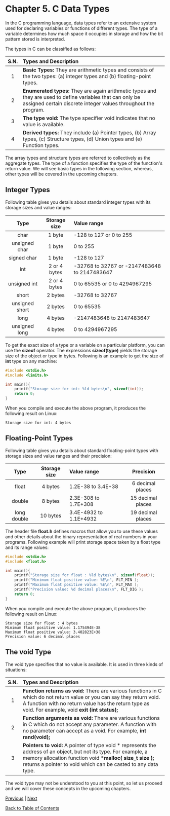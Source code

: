 # Chapter 5. C Data Types

In the C programming language, data types refer to an extensive system used for declaring variables or functions of different types. The type of a variable determines how much space it occupies in storage and how the bit pattern stored is interpreted.

The types in C can be classified as follows:

| S.N. | Types and Description |
|:----:|:--------------------- |
|1     | **Basic Types:** They are arithmetic types and consists of the two types: (a) integer types and (b) floating-point types. |
|2     | **Enumerated types:** They are again arithmetic types and they are used to define variables that can only be assigned certain discrete integer values throughout the program. |
|3      | **The type void:** The type specifier void indicates that no value is available. |
|4      | **Derived types:** They include (a) Pointer types, (b) Array types, (c) Structure types, (d) Union types and (e) Function types. |

The array types and structure types are referred to collectively as the aggregate types. The type of a function specifies the type of the function's return value. We will see basic types in the following section, whereas, other types will be covered in the upcoming chapters.

## Integer Types

Following table gives you details about standard integer types with its storage sizes and value ranges:

| Type | Storage size | Value range |
|:----:|:------------:|:------------|
| char | 1 byte | -128 to 127 or 0 to 255 |
| unsigned char | 1 byte | 0 to 255 |
| signed char | 1 byte | -128 to 127 |
| int | 2 or 4 bytes | -32768 to 32767 or -2147483648 to 2147483647 |
| unsigned int | 2 or 4 bytes | 0 to 65535 or 0 to 4294967295 |
| short | 2 bytes | -32768 to 32767 |
| unsigned short | 2 bytes | 0 to 65535 |
| long | 4 bytes | -2147483648 to 2147483647 |
| unsigned long | 4 bytes | 0 to 4294967295 |

To get the exact size of a type or a variable on a particular platform, you can use the **sizeof** operator. The expressions **sizeof(type)** yields the storage size of the object or type in bytes. Following is an example to get the size of **int** type on any machine:

```c
#include <stdio.h>
#include <limits.h>

int main(){
    printf("Storage size for int: %ld bytes\n", sizeof(int));
    return 0;
}
```

When you compile and execute the above program, it produces the following result on Linux:

```console
Storage size for int: 4 bytes
```

## Floating-Point Types

Following table gives you details about standard floating-point types with storage sizes and value ranges and their precision:

| Type | Storage size | Value range | Precision |
|:----:|:------------:|:------------|:---------:|
| float | 4 bytes | 1.2E-38 to 3.4E+38 | 6 decimal places |
| double | 8 bytes | 2.3E-308 to 1.7E+308 | 15 decimal places |
| long double | 10 bytes | 3.4E-4932 to 1.1E+4932 | 19 decimal places |

The header file **float.h** defines macros that allow you to use these values and other details about the binary representation of real numbers in your programs. Following example will print storage space taken by a float type and its range values:

```c
#include <stdio.h>
#include <float.h>

int main(){
    printf("Storage size for float : %ld bytes\n", sizeof(float));
    printf("Minimum float positive value: %E\n", FLT_MIN );
    printf("Maximum float positive value: %E\n", FLT_MAX );
    printf("Precision value: %d decimal places\n", FLT_DIG );
    return 0;
}
```

When you compile and execute the above program, it produces the following result on Linux:

```console
Storage size for float : 4 bytes
Minimum float positive value: 1.175494E-38
Maximum float positive value: 3.402823E+38
Precision value: 6 decimal places
```

## The void Type

The void type specifies that no value is available. It is used in three kinds of situations:

| S.N. | Types and Description |
|:----:|:----------------------|
|1     | **Function returns as void:** There are various functions in C which do not return value or you can say they return void. A function with no return value has the return type as void. For example, void **exit (int status);**
|2     | **Function arguments as void:** There are various functions in C which do not accept any parameter. A function with no parameter can accept as a void. For example, **int rand(void);**
|3     | **Pointers to void:** A pointer of type void \* represents the address of an object, but not its type. For example, a memory allocation function void ***malloc( size_t size );** returns a pointer to void which can be casted to any data type. |

The void type may not be understood to you at this point, so let us proceed and we will cover these concepts in the upcoming chapters.

[Previous](/Chapter4._C_Basic_Syntax/README.md "Chapter 4. C Basic Syntax") | [Next](/Chapter6._C_Variables/README.md "Chapter 6. C Variables")

[Back to Table of Contents](../README.md "Table of Contents")
